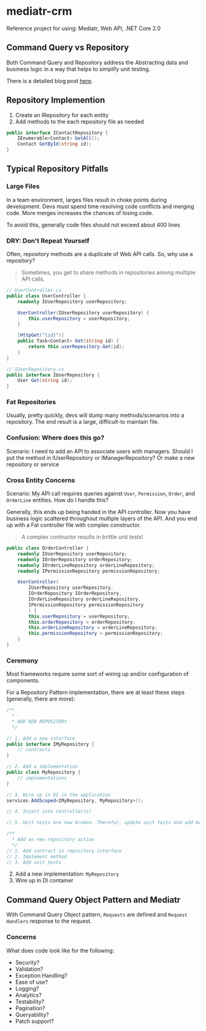 # mediatr-crm

Reference project for using: Mediatr, Web API, .NET Core 2.0

## Command Query vs Repository

Both Command Query and Repository address the Abstracting data and business logic in a way that helps to simplify unit testing.

There is a detailed blog post [here](https://cuttingedge.it/blogs/steven/pivot/entry.php?id=92).

## Repository Implemention

1. Create an IRepository<T> for each entity
1. Add methods to the each repository file as needed

```csharp
public interface IContactRepository {
    IEnumerable<Contact> GetAll();
    Contact GetById(string id);
}
```

## Typical Repository Pitfalls

### Large Files

In a team environment, larges files result in choke points during development. Devs must spend time resolving code conflicts and merging code. More merges increases the chances of losing code.

To avoid this, generally code files should not exceed about 400 lines

### DRY: Don't Repeat Yourself

Often, repository methods are a duplicate of Web API calls. So, why use a repository?

> Sometimes, you get to share methods in repositories among multiple API calls.

```csharp
// UserController.cs
public class UserController {
    readonly IUserRepository userRepository;

    UserController(IUserRepository userRepository) {
        this.userRepository = userRepository;
    }

    [HttpGet("{id}")]
    public Task<Contact> Get(string id) {
        return this.userRepository.Get(id);
    }
}

// IUserRepository.cs
public interface IUserRepository {
    User Get(string id);
}
```

### Fat Repositories

Usually, pretty quickly, devs will dump many methods/scenarios into a repository. The end result is a large, difficult-to maintain file.

### Confusion: Where does this go?

Scenario: I need to add an API to associate users with managers. Should I put the method in IUserRepository or IManagerRepository? Or make a new repository or service

### Cross Entity Concerns

Scenario: My API call requires queries against `User`, `Permission`, `Order`, and `OrderLine` entities. How do I handle this?

Generally, this ends up being handed in the API controller. Now you have business logic scattered throughout multiple layers of the API. And you end up with a Fat controller file with complex constructor.

> A complex contructor results in brittle unit tests!

```csharp
public class OrderController {
    readonly IUserRepository userRepository;
    readonly IOrderRepository orderRepository;
    readonly IOrderLineRepository orderLineRepository;
    readonly IPermissionRepository permissionRepository;

    UserController(
        IUserRepository userRepository,
        IOrderRepository IOrderRepository,
        IOrderLineRepository orderLineRepository,
        IPermissionRepository permissionRepository
        ) {
        this.userRepository = userRepository;
        this.orderRepository = orderRepository;
        this.orderLineRepository = orderLineRepository;
        this.permissionRepository = permissionRepository;
    }
}
```

### Ceremony

Most frameworks require some sort of wiring up and/or configuration of components.

For a Repository Pattern implementation, there are at least these steps (generally, there are more):

```csharp
/**
  *
  * ADD NEW REPOSITORY
  */

// 1. Add a new interface
public interface IMyRepository {
	// contracts
}

// 2. Add a implementation
public class MyRepository {
	// implementations
}

// 3. Wire up in DI in the application
services.AddScoped<IMyRepository, MyRepository>();

// 4. Inject into controller(s)

// 5. Unit tests are now broken. Therefor, update unit tests and add mocks for IMyRepository where needed.

/**
  * Add an new repository action
  */
// 1. Add contract in repository interface
// 2. Implement method
// 3. Add unit tests
```

2. Add a new implementation: `MyRepository`
3. Wire up in DI container

## Command Query Object Pattern and Mediatr

With Command Query Object pattern, `Requests` are defined and `Request Handlers` response to the request.

### Concerns

What does code look like for the following:

* Security?
* Validation?
* Exception Handling?
* Ease of use?
* Logging?
* Analytics?
* Testability?
* Pagination?
* Queryability?
* Patch support?
